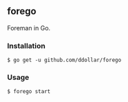 ## forego

Foreman in Go.

### Installation

    $ go get -u github.com/ddollar/forego

### Usage

    $ forego start
